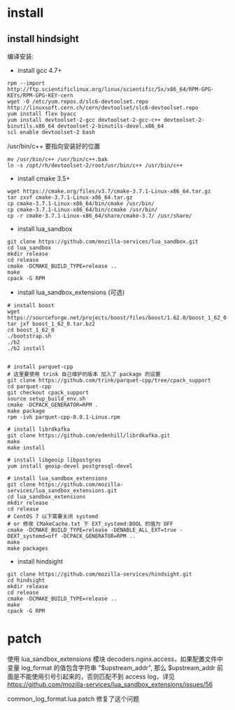 # install

## install hindsight
编译安装:
* install gcc 4.7+
```
rpm --import http://ftp.scientificlinux.org/linux/scientific/5x/x86_64/RPM-GPG-KEYs/RPM-GPG-KEY-cern
wget -O /etc/yum.repos.d/slc6-devtoolset.repo http://linuxsoft.cern.ch/cern/devtoolset/slc6-devtoolset.repo
yum install flex byacc
yum install devtoolset-2-gcc devtoolset-2-gcc-c++ devtoolset-2-binutils.x86_64 devtoolset-2-binutils-devel.x86_64
scl enable devtoolset-2 bash
```
/usr/bin/c++ 要指向安装好的位置
```
mv /usr/bin/c++ /usr/bin/c++.bak
ln -s /opt/rh/devtoolset-2/root/usr/bin/c++ /usr/bin/c++
```

* install cmake 3.5+
```
wget https://cmake.org/files/v3.7/cmake-3.7.1-Linux-x86_64.tar.gz
tar zxvf cmake-3.7.1-Linux-x86_64.tar.gz 
cp cmake-3.7.1-Linux-x86_64/bin/cmake /usr/bin/
cp cmake-3.7.1-Linux-x86_64/bin/ccmake /usr/bin/
cp -r cmake-3.7.1-Linux-x86_64/share/cmake-3.7/ /usr/share/
```
* install lua_sandbox
```
git clone https://github.com/mozilla-services/lua_sandbox.git
cd lua_sandbox
mkdir release
cd release
cmake -DCMAKE_BUILD_TYPE=release ..
make
cpack -G RPM
```
* install lua_sandbox_extensions (可选)
```
# install boost
wget https://sourceforge.net/projects/boost/files/boost/1.62.0/boost_1_62_0.tar.bz2
tar jxf boost_1_62_0.tar.bz2
cd boost_1_62_0
./bootstrap.sh
./b2
./b2 install


# install parquet-cpp
# 这里要使用 trink 自己维护的版本 加入了 package 的设置
git clone https://github.com/trink/parquet-cpp/tree/cpack_support
cd parquet-cpp
git checkout cpack_support
source setup_build_env.sh
cmake -DCPACK_GENERATOR=RPM .
make package
rpm -ivh parquet-cpp-0.0.1-Linux.rpm

# install librdkafka
git clone https://github.com/edenhill/librdkafka.git
make
make install

# install libgeoip libpostgres
yum install geoip-devel postgresql-devel

# install lua_sandbox_extensions
git clone https://github.com/mozilla-services/lua_sandbox_extensions.git
cd lua_sandbox_extensions
mkdir release
cd release
# CentOS 7 以下需要关闭 systemd 
# or 修改 CMakeCache.txt 下 EXT_systemd:BOOL 的值为 OFF
cmake -DCMAKE_BUILD_TYPE=release -DENABLE_ALL_EXT=true -DEXT_systemd=off -DCPACK_GENERATOR=RPM ..
make
make packages
```


* install hindsight
```
git clone https://github.com/mozilla-services/hindsight.git
cd hindsight 
mkdir release
cd release
cmake -DCMAKE_BUILD_TYPE=release ..
make
cpack -G RPM
```

# patch
使用 lua_sandbox_extensions 模块 decoders.nginx.access，如果配置文件中变量 log_format 的值包含字符串 "$upstream_addr", 那么 $upstream_addr 前面是不能使用引号引起来的，否则匹配不到 access log，详见 https://github.com/mozilla-services/lua_sandbox_extensions/issues/56

common_log_format.lua.patch 修复了这个问题
